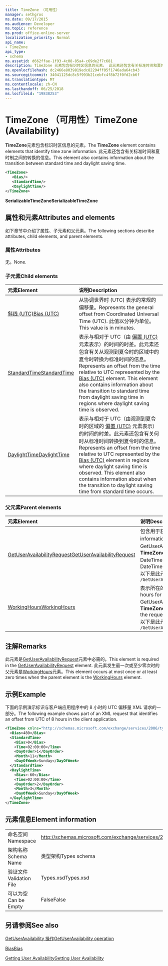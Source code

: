 ```yaml
---
title: TimeZone （可用性）
manager: sethgros
ms.date: 09/17/2015
ms.audience: Developer
ms.topic: reference
ms.prod: office-online-server
localization_priority: Normal
api_name:
- TimeZone
api_type:
- schema
ms.assetid: d662ffae-1f93-4c08-85a4-c69de2f7c681
description: TimeZone 元素包含标识时区信息的元素。 此元素还包含有关标准时间和夏时制之间的转换的信息。
ms.openlocfilehash: dc2466e8039819edc82294ff05f1746ada64cb43
ms.sourcegitcommit: 34041125dc8c5f993b21cebfc4f8b72f0fd2cb6f
ms.translationtype: MT
ms.contentlocale: zh-CN
ms.lasthandoff: 06/25/2018
ms.locfileid: "19838253"
---
```

# <a name="timezone-availability"></a><span data-ttu-id="dc7d3-104">TimeZone （可用性）</span><span class="sxs-lookup"><span data-stu-id="dc7d3-104">TimeZone (Availability)</span></span>

<span data-ttu-id="dc7d3-105">**TimeZone**元素包含标识时区信息的元素。</span><span class="sxs-lookup"><span data-stu-id="dc7d3-105">The **TimeZone** element contains elements that identify time zone information.</span></span> <span data-ttu-id="dc7d3-106">此元素还包含有关标准时间和夏时制之间的转换的信息。</span><span class="sxs-lookup"><span data-stu-id="dc7d3-106">This element also contains information about the transition between standard time and daylight saving time.</span></span> 
  
```xml
<TimeZone>
   <Bias/>
   <StandardTime/>
   <DaylightTime/>
</TimeZone>
```

 <span data-ttu-id="dc7d3-107">**SerializableTimeZone**</span><span class="sxs-lookup"><span data-stu-id="dc7d3-107">**SerializableTimeZone**</span></span>
## <a name="attributes-and-elements"></a><span data-ttu-id="dc7d3-108">属性和元素</span><span class="sxs-lookup"><span data-stu-id="dc7d3-108">Attributes and elements</span></span>

<span data-ttu-id="dc7d3-109">如下章节中介绍了属性、子元素和父元素。</span><span class="sxs-lookup"><span data-stu-id="dc7d3-109">The following sections describe attributes, child elements, and parent elements.</span></span>
  
### <a name="attributes"></a><span data-ttu-id="dc7d3-110">属性</span><span class="sxs-lookup"><span data-stu-id="dc7d3-110">Attributes</span></span>

<span data-ttu-id="dc7d3-111">无。</span><span class="sxs-lookup"><span data-stu-id="dc7d3-111">None.</span></span>
  
### <a name="child-elements"></a><span data-ttu-id="dc7d3-112">子元素</span><span class="sxs-lookup"><span data-stu-id="dc7d3-112">Child elements</span></span>

|<span data-ttu-id="dc7d3-113">**元素**</span><span class="sxs-lookup"><span data-stu-id="dc7d3-113">**Element**</span></span>|<span data-ttu-id="dc7d3-114">**说明**</span><span class="sxs-lookup"><span data-stu-id="dc7d3-114">**Description**</span></span>|
|:-----|:-----|
|[<span data-ttu-id="dc7d3-115">斜线 (UTC)</span><span class="sxs-lookup"><span data-stu-id="dc7d3-115">Bias (UTC)</span></span>](bias-utc.md) <br/> |<span data-ttu-id="dc7d3-116">从协调世界时 (UTC) 表示的常规的偏移量。</span><span class="sxs-lookup"><span data-stu-id="dc7d3-116">Represents the general offset from Coordinated Universal Time (UTC).</span></span> <span data-ttu-id="dc7d3-117">此值以分钟为单位。</span><span class="sxs-lookup"><span data-stu-id="dc7d3-117">This value is in minutes.</span></span>  <br/> |
|[<span data-ttu-id="dc7d3-118">StandardTime</span><span class="sxs-lookup"><span data-stu-id="dc7d3-118">StandardTime</span></span>](standardtime.md) <br/> |<span data-ttu-id="dc7d3-p104">表示与相对于 UTC（由 [偏置 (UTC)](bias-utc.md) 元素表示）的时间的时差。此元素还包含有关从观测到夏令时的区域中的夏令时转换为标准时间的信息。  </span><span class="sxs-lookup"><span data-stu-id="dc7d3-p104">Represents an offset from the time relative to UTC represented by the [Bias (UTC)](bias-utc.md) element. This element also contains information about the transition to standard time from daylight saving time in regions where daylight saving time is observed.  </span></span><br/> |
|[<span data-ttu-id="dc7d3-121">DaylightTime</span><span class="sxs-lookup"><span data-stu-id="dc7d3-121">DaylightTime</span></span>](daylighttime.md) <br/> |<span data-ttu-id="dc7d3-p105">表示与相对于 UTC（由观测到夏令时的区域的 [偏置 (UTC)](bias-utc.md) 元素表示）的时间的时差。此元素还包含有关何时从标准时间转换到夏令时的信息。  </span><span class="sxs-lookup"><span data-stu-id="dc7d3-p105">Represents an offset from the time relative to UTC represented by the [Bias (UTC)](bias-utc.md) element in regions where daylight saving time is observed. This element also contains information about when the transition to daylight saving time from standard time occurs.  </span></span><br/> |
   
### <a name="parent-elements"></a><span data-ttu-id="dc7d3-124">父元素</span><span class="sxs-lookup"><span data-stu-id="dc7d3-124">Parent elements</span></span>

|<span data-ttu-id="dc7d3-125">**元素**</span><span class="sxs-lookup"><span data-stu-id="dc7d3-125">**Element**</span></span>|<span data-ttu-id="dc7d3-126">**说明**</span><span class="sxs-lookup"><span data-stu-id="dc7d3-126">**Description**</span></span>|
|:-----|:-----|
|[<span data-ttu-id="dc7d3-127">GetUserAvailabilityRequest</span><span class="sxs-lookup"><span data-stu-id="dc7d3-127">GetUserAvailabilityRequest</span></span>](getuseravailabilityrequest.md) <br/> |<span data-ttu-id="dc7d3-128">包含用于获取用户的可用性信息的参数。</span><span class="sxs-lookup"><span data-stu-id="dc7d3-128">Contains the arguments used to obtain user availability information.</span></span> <span data-ttu-id="dc7d3-129">这是根元素。</span><span class="sxs-lookup"><span data-stu-id="dc7d3-129">This is a root element.</span></span>  <br/> <span data-ttu-id="dc7d3-130">GetUserAvailabilityRequest 消息中的**TimeZone**元素表示请求中的日期时间值指定的时区。</span><span class="sxs-lookup"><span data-stu-id="dc7d3-130">The **TimeZone** element in the GetUserAvailabilityRequest message represents the time zone in which the DateTime values in the request are specified.</span></span> <span data-ttu-id="dc7d3-131">可用性服务返回的 DateTime 值也是在此所在的时区。</span><span class="sxs-lookup"><span data-stu-id="dc7d3-131">The DateTime values returned by the Availability service are also in this time zone.</span></span>  <br/> <span data-ttu-id="dc7d3-132">以下是此元素的 XPath:</span><span class="sxs-lookup"><span data-stu-id="dc7d3-132">The following is the XPath to this element:</span></span>  <br/>  `/GetUserAvailabilityRequest` <br/> |
|[<span data-ttu-id="dc7d3-133">WorkingHours</span><span class="sxs-lookup"><span data-stu-id="dc7d3-133">WorkingHours</span></span>](workinghours-ex15websvcsotherref.md) <br/> |<span data-ttu-id="dc7d3-134">表示所在的时区设置和请求的邮箱用户的工作时间。</span><span class="sxs-lookup"><span data-stu-id="dc7d3-134">Represents the time zone settings and working hours for the requested mailbox user.</span></span>  <br/> <span data-ttu-id="dc7d3-135">GetUserAvailabilityResponse 消息中的**TimeZone**元素表示请求的邮箱用户所在的时区设置。</span><span class="sxs-lookup"><span data-stu-id="dc7d3-135">The **TimeZone** element in the GetUserAvailabilityResponse message represents the time zone settings of the requested mailbox user.</span></span>  <br/> <span data-ttu-id="dc7d3-136">以下是此元素的 XPath:</span><span class="sxs-lookup"><span data-stu-id="dc7d3-136">The following is the XPath to this element:</span></span>  <br/>  `/GetUserAvailabilityResponse/FreeBusyResponseArray/FreeBusyResponse/FreeBusyView/WorkingHours` <br/> |
   
## <a name="remarks"></a><span data-ttu-id="dc7d3-137">注解</span><span class="sxs-lookup"><span data-stu-id="dc7d3-137">Remarks</span></span>

<span data-ttu-id="dc7d3-138">此元素是[GetUserAvailabilityRequest](getuseravailabilityrequest.md)元素中必需的。</span><span class="sxs-lookup"><span data-stu-id="dc7d3-138">This element is required in the [GetUserAvailabilityRequest](getuseravailabilityrequest.md) element.</span></span> <span data-ttu-id="dc7d3-139">此元素发生最一次或至少零次时的父元素是[WorkingHours](workinghours-ex15websvcsotherref.md)元素。</span><span class="sxs-lookup"><span data-stu-id="dc7d3-139">This element occurs at most once or at least zero times when the parent element is the [WorkingHours](workinghours-ex15websvcsotherref.md) element.</span></span> 
  
## <a name="example"></a><span data-ttu-id="dc7d3-140">示例</span><span class="sxs-lookup"><span data-stu-id="dc7d3-140">Example</span></span>

<span data-ttu-id="dc7d3-141">下面的示例演示标识与客户端应用程序中的 8 小时的 UTC 偏移量 XML 请求的一部分。</span><span class="sxs-lookup"><span data-stu-id="dc7d3-141">The following example shows part of an XML request that identifies an offset from UTC of 8 hours in the client application.</span></span>
  
```XML
<TimeZone xmlns="http://schemas.microsoft.com/exchange/services/2006/types">
  <Bias>480</Bias>
  <StandardTime>
    <Bias>0</Bias>
    <Time>02:00:00</Time>
    <DayOrder>1</DayOrder>
    <Month>11</Month>
    <DayOfWeek>Sunday</DayOfWeek>
  </StandardTime>
  <DaylightTime>
    <Bias>-60</Bias>
    <Time>02:00:00</Time>
    <DayOrder>2</DayOrder>
    <Month>3</Month>
    <DayOfWeek>Sunday</DayOfWeek>
  </DaylightTime>
</TimeZone>
```

## <a name="element-information"></a><span data-ttu-id="dc7d3-142">元素信息</span><span class="sxs-lookup"><span data-stu-id="dc7d3-142">Element information</span></span>

|||
|:-----|:-----|
|<span data-ttu-id="dc7d3-143">命名空间</span><span class="sxs-lookup"><span data-stu-id="dc7d3-143">Namespace</span></span>  <br/> |http://schemas.microsoft.com/exchange/services/2006/types  <br/> |
|<span data-ttu-id="dc7d3-144">架构名称</span><span class="sxs-lookup"><span data-stu-id="dc7d3-144">Schema Name</span></span>  <br/> |<span data-ttu-id="dc7d3-145">类型架构</span><span class="sxs-lookup"><span data-stu-id="dc7d3-145">Types schema</span></span>  <br/> |
|<span data-ttu-id="dc7d3-146">验证文件</span><span class="sxs-lookup"><span data-stu-id="dc7d3-146">Validation File</span></span>  <br/> |<span data-ttu-id="dc7d3-147">Types.xsd</span><span class="sxs-lookup"><span data-stu-id="dc7d3-147">Types.xsd</span></span>  <br/> |
|<span data-ttu-id="dc7d3-148">可以为空</span><span class="sxs-lookup"><span data-stu-id="dc7d3-148">Can be Empty</span></span>  <br/> |<span data-ttu-id="dc7d3-149">False</span><span class="sxs-lookup"><span data-stu-id="dc7d3-149">False</span></span>  <br/> |
   
## <a name="see-also"></a><span data-ttu-id="dc7d3-150">另请参阅</span><span class="sxs-lookup"><span data-stu-id="dc7d3-150">See also</span></span>



[<span data-ttu-id="dc7d3-151">GetUserAvailability 操作</span><span class="sxs-lookup"><span data-stu-id="dc7d3-151">GetUserAvailability operation</span></span>](getuseravailability-operation.md)
  
[<span data-ttu-id="dc7d3-152">Bias</span><span class="sxs-lookup"><span data-stu-id="dc7d3-152">Bias</span></span>](bias.md)


[<span data-ttu-id="dc7d3-153">Getting User Availability</span><span class="sxs-lookup"><span data-stu-id="dc7d3-153">Getting User Availability</span></span>](http://msdn.microsoft.com/library/d4133fcb-9b0f-4e6b-aadf-a389da83516a%28Office.15%29.aspx)

